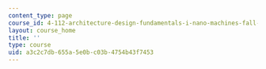 ```yaml
---
content_type: page
course_id: 4-112-architecture-design-fundamentals-i-nano-machines-fall-2012
layout: course_home
title: ''
type: course
uid: a3c2c7db-655a-5e0b-c03b-4754b43f7453
---
```

